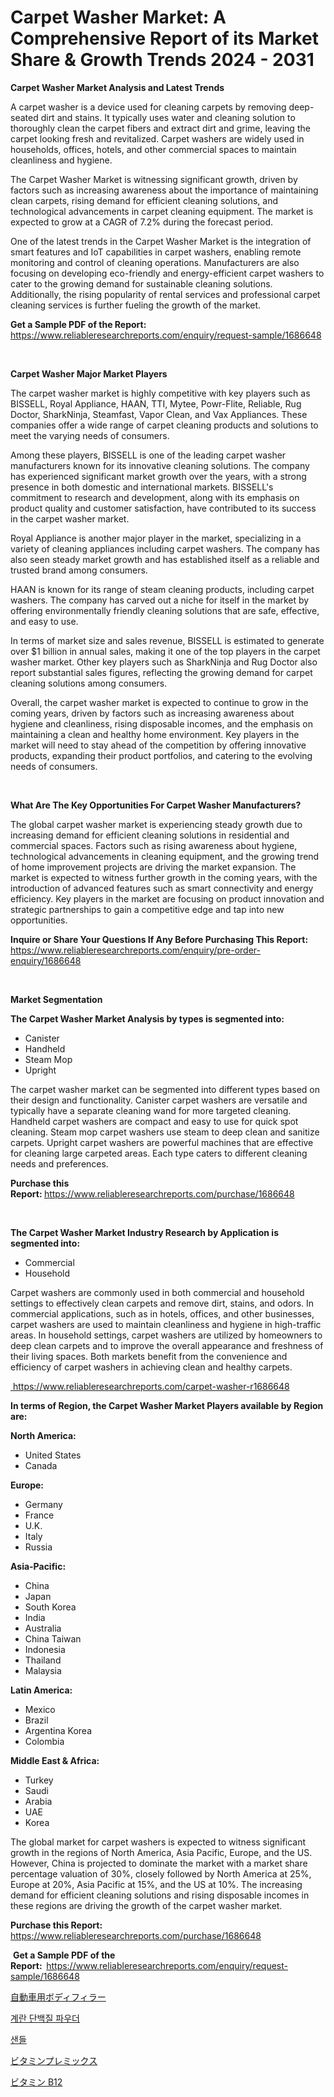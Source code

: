 <p><h1>Carpet Washer Market: A Comprehensive Report of its Market Share & Growth Trends 2024 - 2031</h1></p><p><strong>Carpet Washer Market Analysis and Latest Trends</strong></p>
<p><p>A carpet washer is a device used for cleaning carpets by removing deep-seated dirt and stains. It typically uses water and cleaning solution to thoroughly clean the carpet fibers and extract dirt and grime, leaving the carpet looking fresh and revitalized. Carpet washers are widely used in households, offices, hotels, and other commercial spaces to maintain cleanliness and hygiene.</p><p>The Carpet Washer Market is witnessing significant growth, driven by factors such as increasing awareness about the importance of maintaining clean carpets, rising demand for efficient cleaning solutions, and technological advancements in carpet cleaning equipment. The market is expected to grow at a CAGR of 7.2% during the forecast period.</p><p>One of the latest trends in the Carpet Washer Market is the integration of smart features and IoT capabilities in carpet washers, enabling remote monitoring and control of cleaning operations. Manufacturers are also focusing on developing eco-friendly and energy-efficient carpet washers to cater to the growing demand for sustainable cleaning solutions. Additionally, the rising popularity of rental services and professional carpet cleaning services is further fueling the growth of the market.</p></p>
<p><strong>Get a Sample PDF of the Report:&nbsp;</strong> <a href="https://www.reliableresearchreports.com/enquiry/request-sample/1686648">https://www.reliableresearchreports.com/enquiry/request-sample/1686648</a></p>
<p>&nbsp;</p>
<p><strong>Carpet Washer Major Market Players</strong></p>
<p><p>The carpet washer market is highly competitive with key players such as BISSELL, Royal Appliance, HAAN, TTI, Mytee, Powr-Flite, Reliable, Rug Doctor, SharkNinja, Steamfast, Vapor Clean, and Vax Appliances. These companies offer a wide range of carpet cleaning products and solutions to meet the varying needs of consumers.</p><p>Among these players, BISSELL is one of the leading carpet washer manufacturers known for its innovative cleaning solutions. The company has experienced significant market growth over the years, with a strong presence in both domestic and international markets. BISSELL's commitment to research and development, along with its emphasis on product quality and customer satisfaction, have contributed to its success in the carpet washer market.</p><p>Royal Appliance is another major player in the market, specializing in a variety of cleaning appliances including carpet washers. The company has also seen steady market growth and has established itself as a reliable and trusted brand among consumers.</p><p>HAAN is known for its range of steam cleaning products, including carpet washers. The company has carved out a niche for itself in the market by offering environmentally friendly cleaning solutions that are safe, effective, and easy to use.</p><p>In terms of market size and sales revenue, BISSELL is estimated to generate over $1 billion in annual sales, making it one of the top players in the carpet washer market. Other key players such as SharkNinja and Rug Doctor also report substantial sales figures, reflecting the growing demand for carpet cleaning solutions among consumers.</p><p>Overall, the carpet washer market is expected to continue to grow in the coming years, driven by factors such as increasing awareness about hygiene and cleanliness, rising disposable incomes, and the emphasis on maintaining a clean and healthy home environment. Key players in the market will need to stay ahead of the competition by offering innovative products, expanding their product portfolios, and catering to the evolving needs of consumers.</p></p>
<p>&nbsp;</p>
<p><strong>What Are The Key Opportunities For Carpet Washer Manufacturers?</strong></p>
<p><p>The global carpet washer market is experiencing steady growth due to increasing demand for efficient cleaning solutions in residential and commercial spaces. Factors such as rising awareness about hygiene, technological advancements in cleaning equipment, and the growing trend of home improvement projects are driving the market expansion. The market is expected to witness further growth in the coming years, with the introduction of advanced features such as smart connectivity and energy efficiency. Key players in the market are focusing on product innovation and strategic partnerships to gain a competitive edge and tap into new opportunities.</p></p>
<p><strong>Inquire or Share Your Questions If Any Before Purchasing This Report:</strong> <a href="https://www.reliableresearchreports.com/enquiry/pre-order-enquiry/1686648">https://www.reliableresearchreports.com/enquiry/pre-order-enquiry/1686648</a></p>
<p>&nbsp;</p>
<p><strong>Market Segmentation</strong></p>
<p><strong>The Carpet Washer Market Analysis by types is segmented into:</strong></p>
<p><ul><li>Canister</li><li>Handheld</li><li>Steam Mop</li><li>Upright</li></ul></p>
<p><p>The carpet washer market can be segmented into different types based on their design and functionality. Canister carpet washers are versatile and typically have a separate cleaning wand for more targeted cleaning. Handheld carpet washers are compact and easy to use for quick spot cleaning. Steam mop carpet washers use steam to deep clean and sanitize carpets. Upright carpet washers are powerful machines that are effective for cleaning large carpeted areas. Each type caters to different cleaning needs and preferences.</p></p>
<p><strong>Purchase this Report:&nbsp;</strong><a href="https://www.reliableresearchreports.com/purchase/1686648">https://www.reliableresearchreports.com/purchase/1686648</a></p>
<p>&nbsp;</p>
<p><strong>The Carpet Washer Market Industry Research by Application is segmented into:</strong></p>
<p><ul><li>Commercial</li><li>Household</li></ul></p>
<p><p>Carpet washers are commonly used in both commercial and household settings to effectively clean carpets and remove dirt, stains, and odors. In commercial applications, such as in hotels, offices, and other businesses, carpet washers are used to maintain cleanliness and hygiene in high-traffic areas. In household settings, carpet washers are utilized by homeowners to deep clean carpets and to improve the overall appearance and freshness of their living spaces. Both markets benefit from the convenience and efficiency of carpet washers in achieving clean and healthy carpets.</p></p>
<p><a href="https://www.reliableresearchreports.com/carpet-washer-r1686648">&nbsp;https://www.reliableresearchreports.com/carpet-washer-r1686648</a></p>
<p><strong>In terms of Region, the Carpet Washer Market Players available by Region are:</strong></p>
<p>
    <p> <strong> North America: </strong>
        <ul>
            <li>United States</li>
            <li>Canada</li>
        </ul>
        </p> 
    <p> <strong> Europe: </strong>
        <ul>
            <li>Germany</li>
            <li>France</li>
            <li>U.K.</li>
            <li>Italy</li>
            <li>Russia</li>
        </ul>
        </p> 
    <p> <strong> Asia-Pacific: </strong>
        <ul>
            <li>China</li>
            <li>Japan</li>
            <li>South Korea</li>
            <li>India</li>
            <li>Australia</li>
            <li>China Taiwan</li>
            <li>Indonesia</li>
            <li>Thailand</li>
            <li>Malaysia</li>
        </ul>
        </p> 
    <p> <strong> Latin America: </strong>
        <ul>
            <li>Mexico</li>
            <li>Brazil</li>
            <li>Argentina Korea</li>
            <li>Colombia</li>
        </ul>
        </p> 
    <p> <strong> Middle East & Africa: </strong>
        <ul>
            <li>Turkey</li>
            <li>Saudi</li>
            <li>Arabia</li>
            <li>UAE</li>
            <li>Korea</li>
        </ul>
    </p>
    </p>
<p><p>The global market for carpet washers is expected to witness significant growth in the regions of North America, Asia Pacific, Europe, and the US. However, China is projected to dominate the market with a market share percentage valuation of 30%, closely followed by North America at 25%, Europe at 20%, Asia Pacific at 15%, and the US at 10%. The increasing demand for efficient cleaning solutions and rising disposable incomes in these regions are driving the growth of the carpet washer market.</p></p>
<p><strong>Purchase this Report: </strong><a href="https://www.reliableresearchreports.com/purchase/1686648">https://www.reliableresearchreports.com/purchase/1686648</a></p>
<p>&nbsp;<strong>Get a Sample PDF of the Report:&nbsp;&nbsp;</strong><a href="https://www.reliableresearchreports.com/enquiry/request-sample/1686648">https://www.reliableresearchreports.com/enquiry/request-sample/1686648</a></p>
<p><strong></strong></p>
<p><p><a href="https://medium.com/@amal.rattrout/%E8%87%AA%E5%8B%95%E8%BB%8A%E3%83%9C%E3%83%87%E3%82%A3%E3%83%95%E3%82%A3%E3%83%A9%E3%83%BC%E5%B8%82%E5%A0%B4%E3%81%AE%E3%82%B7%E3%82%A7%E3%82%A2%E9%80%B2%E5%8C%96%E3%81%A8%E5%B8%82%E5%A0%B4%E6%88%90%E9%95%B7%E3%83%88%E3%83%AC%E3%83%B3%E3%83%892024%E5%B9%B4%E3%81%8B%E3%82%892031%E5%B9%B4%E3%81%BE%E3%81%A7-1b5662dce3b7">自動車用ボディフィラー</a></p><p><a href="https://medium.com/@davionolson1/%EB%82%9C-%EB%8B%A8%EB%B0%B1%EC%A7%88-%EB%B6%84%EB%A7%90-%EC%8B%9C%EC%9E%A5%EC%9D%80-2031%EB%85%84%EA%B9%8C%EC%A7%80%EC%9D%98-%EC%8B%9C%EC%9E%A5-%EC%A0%90%EC%9C%A0%EC%9C%A8-%EA%B7%9C%EB%AA%A8-%EB%B0%8F-%EC%98%88%EC%83%81-%EC%98%88%EC%B8%A1%EC%97%90-%EC%B4%88%EC%A0%90%EC%9D%84-%EB%A7%9E%EC%B6%A5%EB%8B%88%EB%8B%A4-4defe7dc4581">계란 단백질 파우더</a></p><p><a href="https://medium.com/@kimwiegand/%EC%83%8C%EB%93%A4-%EC%8B%9C%EC%9E%A5-%ED%86%B5%EC%B0%B0-%EC%8B%9C%EC%9E%A5-%EB%8F%99%ED%96%A5-%EC%84%B1%EC%9E%A5-2024%EB%85%84%EB%B6%80%ED%84%B0-2031%EB%85%84%EA%B9%8C%EC%A7%80-%EC%98%88%EC%B8%A1%EB%90%9C-%EA%B2%83-5350a1d94e16">샌들</a></p><p><a href="https://github.com/ddwcuskozol07187/Market-Research-Report-List-1/blob/main/838997836521.md">ビタミンプレミックス</a></p><p><a href="https://github.com/marbadji/Market-Research-Report-List-1/blob/main/259125136522.md">ビタミン B12</a></p></p>